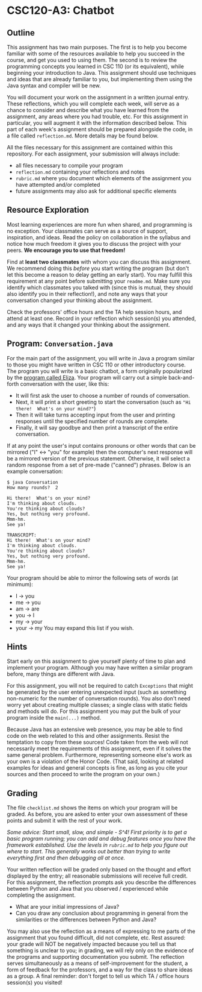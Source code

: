 # CSC120-A3: Chatbot

## Outline
This assignment has two main purposes. The first is to help you become familiar with some of the resources available to help you succeed in the course, and get you used to using them. The second is to review the programming concepts you learned in CSC 110 (or its equivalent), while beginning your introduction to Java. This assignment should use techniques and ideas that are already familiar to you, but implementing them using the Java syntax and compiler will be new.

You will document your work on the assignment in a written journal entry. These reflections, which you will complete each week, will serve as a chance to consider and describe what you have learned from the assignment, any areas where you had trouble, etc. For this assignment in particular, you will augment it with the information described below. This part of each week's assignment should be prepared alongside the code, in a file called ``reflection.md``. More details may be found below.

All the files necessary for this assignment are contained within this repository. For each assignment, your submission will always include:
* all files necessary to compile your program
* ``reflection.md`` containing your reflections and notes
* ``rubric.md`` where you document which elements of the assignment you have attempted and/or completed
* future assignments may also ask for additional specific elements

## Resource Exploration
Most learning experiences are more fun when shared, and programming is no exception. Your classmates can serve as a source of support, inspiration, and ideas. Read the policy on collaboration in the syllabus and notice how much freedom it gives you to discuss the project with your peers. **We encourage you to use that freedom!**

Find at **least two classmates** with whom you can discuss this assignment. We recommend doing this _before_ you start writing the program (but don't let this become a reason to delay getting an early start). You may fulfill this requirement at any point before submitting your ``readme.md``. Make sure you identify which classmates you talked with (since this is mutual, they should also identify you in their reflection!), and note any ways that your conversation changed your thinking about the assignment.

Check the professors' office hours and the TA help session hours, and attend at least one. Record in your reflection which session(s) you attended, and any ways that it changed your thinking about the assignment.

## Program: `Conversation.java`
For the main part of the assignment, you will write in Java a program similar to those you might have written in CSC 110 or other introductory course. The program you will write is a basic chatbot, a form originally popularized by the [program called Eliza](http://psych.fullerton.edu/mbirnbaum/psych101/eliza.htm). Your program will carry out a simple back-and-forth conversation with the user, like this:

 - It will first ask the user to choose a number of rounds of conversation. 
 - Next, it will print a short greeting to start the conversation (such as `"Hi there!  What's on your mind?"`)
 - Then it will take turns accepting input from the user and printing responses until the specified number of rounds are complete. 
 - Finally, it will say goodbye and then print a transcript of the entire conversation.

If at any point the user's input contains pronouns or other words that can be mirrored ("I" <-> "you" for example) then the computer's next response will be a mirrored version of the previous statement. Otherwise, it will select a random response from a set of pre-made ("canned") phrases. Below is an example conversation:

```
$ java Conversation
How many rounds?  2

Hi there!  What's on your mind?
I'm thinking about clouds.
You're thinking about clouds?
Yes, but nothing very profound.
Mmm-hm.
See ya!

TRANSCRIPT:
Hi there!  What's on your mind?
I'm thinking about clouds.
You're thinking about clouds?
Yes, but nothing very profound.
Mmm-hm.
See ya!
```

Your program should be able to mirror the following sets of words (at minimum):
* I -> you
* me -> you
* am -> are
* you -> I
* my -> your
* your -> my
You may expand this list if you wish.


## Hints
Start early on this assignment to give yourself plenty of time to plan and implement your program. Although you may have written a similar program before, many things are different with Java.

For this assignment, you will not be required to catch `Exceptions` that might be generated by the user entering unexpected input (such as something non-numeric for the number of conversation rounds). You also don't need worry yet about creating multiple classes; a single class with static fields and methods will do.  For this assignment you may put the bulk of your program inside the `main(...)` method.

Because Java has an extensive web presence, you may be able to find code on the web related to this and other assignments. Resist the temptation to copy from these sources! Code taken from the web will not necessarily meet the requirements of this assignment, even if it solves the same general problem. Furthermore, representing someone else's work as your own is a violation of the Honor Code. (That said, looking at related examples for ideas and general concepts is fine, as long as you cite your sources and then proceed to write the program on your own.)

## Grading
The file ``checklist.md`` shows the items on which your program will be graded.  As before, you are asked to enter your own assessment of these points and submit it with the rest of your work.  

_Some advice:  Start small, slow, and simple - S^4! First priority is to get a basic program running; you can add and debug features once you have the framework established. Use the levels in `rubric.md` to help you figure out where to start. This generally works out better than trying to write everything first and then debugging all at once._

Your written reflection will be graded only based on the thought and effort displayed by the entry; all reasonable submissions will receive full credit. For this assignment, the reflection prompts ask you describe the differences between Python and Java that you observed / experienced while completing the assignment. 

- What are your initial impressions of Java? 
- Can you draw any conclusion about programming in general from the similarities or the differences between Python and Java? 

You may also use the reflection as a means of expressing to me parts of the assignment that you found difficult, did not complete, etc. Rest assured: your grade will NOT be negatively impacted because you tell us that something is unclear to you; in grading, we will rely only on the evidence of the programs and supporting documentation you submit. The reflection serves simultaneously as a means of self-improvement for the student, a form of feedback for the professors, and a way for the class to share ideas as a group. A final reminder: don't forget to tell us which TA / office hours session(s) you visited!

